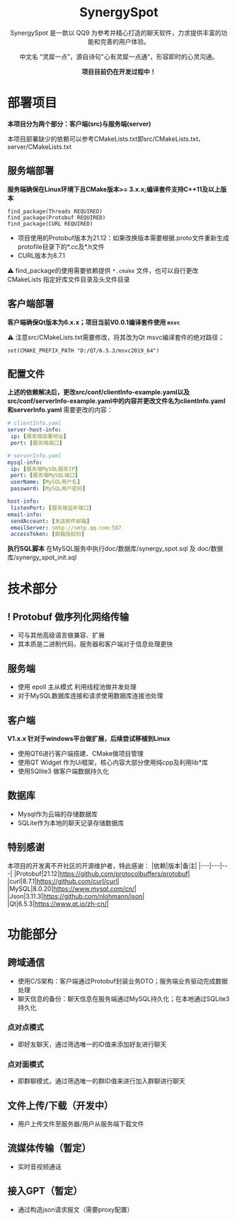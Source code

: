<h1 align="center">
  SynergySpot
</h1>
<p align="center">
  SynergySpot 是一款以 QQ9 为参考并精心打造的聊天软件，力求提供丰富的功能和完善的用户体验。
</p>
<p align="center">
  中文名 “灵犀一点”，源自诗句"心有灵犀一点通"，形容即时的心灵沟通。
</p>
<p align="center">
  <b>项目目前仍在开发过程中！</b>
</p>


# 部署项目
**本项目分为两个部分：客户端(src)与服务端(server)**

本项目部署缺少的依赖可以参考CMakeLists.txt即src/CMakeLists.txt、server/CMakeLists.txt

## 服务端部署
**服务端确保在Linux环境下且CMake版本>= 3.x.x;编译套件支持C++11及以上版本**

```CMakeLists
find_package(Threads REQUIRED)
find_package(Protobuf REQUIRED)
find_package(CURL REQUIRED)
```
- 项目使用的Protobuf版本为21.12：如果改换版本需要根据.proto文件重新生成protofile目录下的*.cc及*.h文件
- CURL版本为8.7.1

⚠ find_package的使用需要依赖提供 `*.cmake` 文件，也可以自行更改 CMakeLists 指定好库文件目录及头文件目录

## 客户端部署
**客户端确保Qt版本为6.x.x；项目当前V0.0.1编译套件使用 `msvc`**

⚠ 注意src/CMakeLists.txt需要修改，将其改为Qt msvc编译套件的绝对路径；
```CMakeLists
set(CMAKE_PREFIX_PATH "D:/QT/6.5.3/msvc2019_64")
```
## 配置文件
**上述的依赖解决后，更改src/conf/clientInfo-example.yaml以及src/conf/serverInfo-example.yaml中的内容并更改文件名为clientInfo.yaml和serverInfo.yaml**
需要更改的内容：
```yaml
# clientInfo.yaml
server-host-info:
 ip: [服务端部署地址]
 port: [服务端端口]

# serverInfo.yaml
mysql-info:
 ip: [服务端MySQL服务IP]
 port: [服务端MySQL端口]
 userName: [MySQL用户名]
 password: [MySQL用户密码]

host-info:
 listenPort: [服务端监听端口]
email-info:
 sendAccount: [发送邮件邮箱]
 emailServer: smtp://smtp.qq.com:587
 accessToken: [邮箱授权码]
```

**执行SQL脚本**
在MySQL服务中执行doc/数据库/synergy_spot.sql 及 doc/数据库/synergy_spot_init.sql

# 技术部分

## ! Protobuf 做序列化网络传输
- 可与其他高级语言做兼容、扩展
- 其本质是二进制代码，服务器和客户端对于信息处理更快

## 服务端
- 使用 epoll 主从模式 利用线程池做并发处理
- 对于MySQL数据库连接和请求使用数据库连接池处理

## 客户端

**V1.x.x 针对于windows平台做扩展，后续尝试移植到Linux**
- 使用QT6进行客户端搭建、CMake做项目管理
- 使用QT Widget 作为Ui框架，核心内容大部分使用纯cpp及利用lib*库
- 使用SQlite3 做客户端数据持久化

## 数据库
- Mysql作为云端的存储数据库
- SQLite作为本地的聊天记录存储数据库

## 特别感谢
本项目的开发离不开社区的开源维护者，特此感谢：
|依赖|版本|备注|
|---|---|---|
|Protobuf|21.12|https://github.com/protocolbuffers/protobuf|
|curl|8.7.1|https://github.com/curl/curl|
|MySQL|8.0.20|https://www.mysql.com/cn/|
|Json|3.11.3|https://github.com/nlohmann/json|
|Qt|6.5.3|https://www.qt.io/zh-cn/|

# 功能部分

## 跨域通信
- 使用C/S架构：客户端通过Protobuf封装业务DTO；服务端业务驱动完成数据处理
- 聊天信息的备份：聊天信息在服务端通过MySQL持久化；在本地通过SQLite3持久化

### 点对点模式
- 即好友聊天，通过筛选唯一的ID值来添加好友进行聊天

### 点对面模式
- 即群聊模式，通过筛选唯一的群ID值来进行加入群聊进行聊天

## 文件上传/下载（开发中）
- 用户上传文件至服务器/用户从服务端下载文件

## 流媒体传输（暂定）
- 实时音视频通话

## 接入GPT（暂定）
- 通过构造json请求报文（需要proxy配置）
